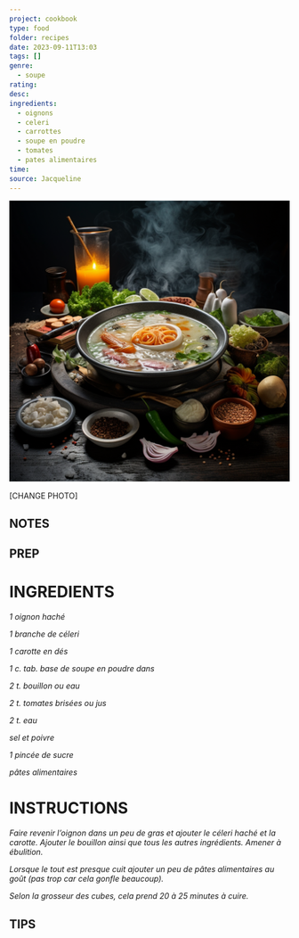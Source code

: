 ```yaml
---
project: cookbook
type: food
folder: recipes
date: 2023-09-11T13:03
tags: []
genre:
  - soupe
rating: 
desc: 
ingredients:
  - oignons
  - celeri
  - carrottes
  - soupe en poudre
  - tomates
  - pates alimentaires
time: 
source: Jacqueline
---
```


![IMAGE](_default.png)


[CHANGE PHOTO]


## NOTES




## PREP


# INGREDIENTS

_1 oignon haché_

_1 branche de céleri_

_1 carotte en dés_

_1 c. tab. base de soupe en poudre dans_

_2 t. bouillon ou eau_

_2 t. tomates brisées ou jus_

_2 t. eau_

_sel et poivre_

_1 pincée de sucre_

_pâtes alimentaires_

# INSTRUCTIONS

_Faire revenir l’oignon dans un peu de gras et_
_ajouter le céleri haché et la carotte. Ajouter le_
_bouillon ainsi que tous les autres ingrédients._
_Amener à ébulition._

_Lorsque le tout est presque cuit ajouter un peu_
_de pâtes alimentaires au goût (pas trop car_
_cela gonfle beaucoup)._

_Selon la grosseur des cubes, cela prend 20 à_
_25 minutes à cuire._



## TIPS



